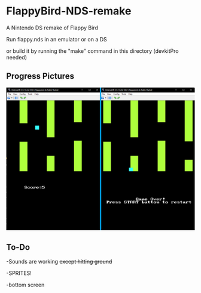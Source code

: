 # FlappyBird-NDS-remake


A Nintendo DS remake of Flappy Bird

Run flappy.nds in an emulator or on a DS

or build it by running the "make" command in this directory (devkitPro needed)

## Progress Pictures

![flappy ds](https://github.com/rakib-shahid/FlappyBird-NDS-remake/blob/main/pics/flappy%20bird%20ds.png)

## To-Do

-Sounds are working ~~except hitting ground~~

-SPRITES! 

-bottom screen
